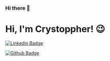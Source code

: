 ### Hi there 👋
# Hi, I'm Crystoppher! :wink:

[![Linkedin Badge](https://img.shields.io/badge/-LinkedIn-blue?style=flat-square&logo=Linkedin&logoColor=white&link=https://www.linkedin.com/in/crystoppher-sim%C3%B5es-1aa4401a4/)](https://www.linkedin.com/in/crystoppher-sim%C3%B5es-1aa4401a4/)

[![Github Badge](https://img.shields.io/badge/-Github-000?style=flat-square&logo=Github&logoColor=white&link=https://)](https://)

<!-- [![Youtube Badge](https://img.shields.io/badge/-YouTube-ff0000?style=flat-square&labelColor=ff0000&logo=youtube&logoColor=white&link=https://www.youtube.com/user/TreinaWeb)](https://www.youtube.com/user/TreinaWeb) -->


<!--
**Crystoppher/Crystoppher** is a ✨ _special_ ✨ repository because its `README.md` (this file) appears on your GitHub profile.

Here are some ideas to get you started:

- 🔭 I’m currently working on ...
- 🌱 I’m currently learning ...
- 👯 I’m looking to collaborate on ...
- 🤔 I’m looking for help with ...
- 💬 Ask me about ...
- 📫 How to reach me: ...
- 😄 Pronouns: ...
- ⚡ Fun fact: ...
-->
